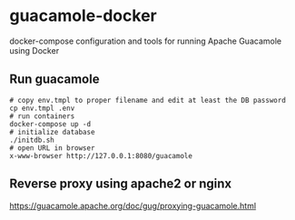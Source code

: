 # guacamole-docker

docker-compose configuration and tools for running Apache Guacamole using Docker

## Run guacamole

```
# copy env.tmpl to proper filename and edit at least the DB password
cp env.tmpl .env
# run containers
docker-compose up -d
# initialize database
./initdb.sh
# open URL in browser
x-www-browser http://127.0.0.1:8080/guacamole
```

## Reverse proxy using apache2 or nginx

https://guacamole.apache.org/doc/gug/proxying-guacamole.html
